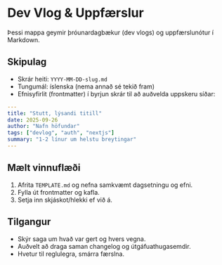 # Dev Vlog & Uppfærslur

Þessi mappa geymir þróunardagbækur (dev vlogs) og uppfærslunótur í Markdown.

## Skipulag

- Skrár heiti: `YYYY-MM-DD-slug.md`
- Tungumál: íslenska (nema annað sé tekið fram)
- Efnisyfirlit (frontmatter) í byrjun skrár til að auðvelda uppskeru síðar:

```yaml
---
title: "Stutt, lýsandi titill"
date: 2025-09-26
author: "Nafn höfundar"
tags: ["devlog", "auth", "nextjs"]
summary: "1-2 línur um helstu breytingar"
---
```

## Mælt vinnuflæði

1. Afrita `TEMPLATE.md` og nefna samkvæmt dagsetningu og efni.
2. Fylla út frontmatter og kafla.
3. Setja inn skjáskot/hlekki ef við á.

## Tilgangur

- Skýr saga um hvað var gert og hvers vegna.
- Auðvelt að draga saman changelog og útgáfuathugasemdir.
- Hvetur til reglulegra, smárra færslna.
